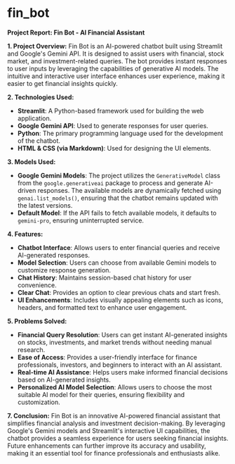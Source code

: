 # fin_bot

**Project Report: Fin Bot - AI Financial Assistant**

**1. Project Overview:**
Fin Bot is an AI-powered chatbot built using Streamlit and Google's Gemini API. It is designed to assist users with financial, stock market, and investment-related queries. The bot provides instant responses to user inputs by leveraging the capabilities of generative AI models. The intuitive and interactive user interface enhances user experience, making it easier to get financial insights quickly.

**2. Technologies Used:**
- **Streamlit**: A Python-based framework used for building the web application.
- **Google Gemini API**: Used to generate responses for user queries.
- **Python**: The primary programming language used for the development of the chatbot.
- **HTML & CSS (via Markdown)**: Used for designing the UI elements.

**3. Models Used:**
- **Google Gemini Models**: The project utilizes the `GenerativeModel` class from the `google.generativeai` package to process and generate AI-driven responses. The available models are dynamically fetched using `genai.list_models()`, ensuring that the chatbot remains updated with the latest versions.
- **Default Model**: If the API fails to fetch available models, it defaults to `gemini-pro`, ensuring uninterrupted service.

**4. Features:**
- **Chatbot Interface**: Allows users to enter financial queries and receive AI-generated responses.
- **Model Selection**: Users can choose from available Gemini models to customize response generation.
- **Chat History**: Maintains session-based chat history for user convenience.
- **Clear Chat**: Provides an option to clear previous chats and start fresh.
- **UI Enhancements**: Includes visually appealing elements such as icons, headers, and formatted text to enhance user engagement.

**5. Problems Solved:**
- **Financial Query Resolution**: Users can get instant AI-generated insights on stocks, investments, and market trends without needing manual research.
- **Ease of Access**: Provides a user-friendly interface for finance professionals, investors, and beginners to interact with an AI assistant.
- **Real-time AI Assistance**: Helps users make informed financial decisions based on AI-generated insights.
- **Personalized AI Model Selection**: Allows users to choose the most suitable AI model for their queries, ensuring flexibility and customization.

**7. Conclusion:**
Fin Bot is an innovative AI-powered financial assistant that simplifies financial analysis and investment decision-making. By leveraging Google's Gemini models and Streamlit's interactive UI capabilities, the chatbot provides a seamless experience for users seeking financial insights. Future enhancements can further improve its accuracy and usability, making it an essential tool for finance professionals and enthusiasts alike.

